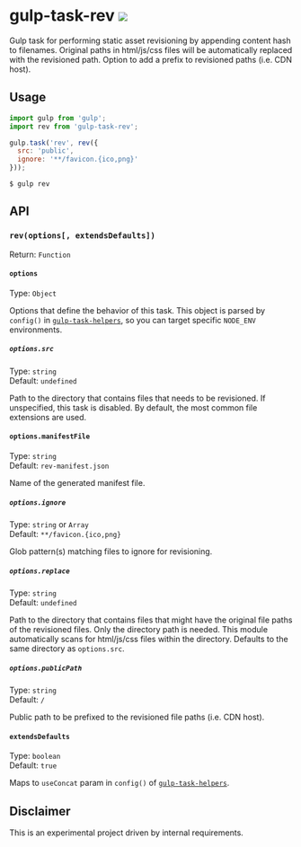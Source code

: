# gulp-task-rev ![](https://img.shields.io/maintenance/no/2016)

Gulp task for performing static asset revisioning by appending content hash to filenames. Original paths in html/js/css files will be automatically replaced with the revisioned path. Option to add a prefix to revisioned paths (i.e. CDN host).

## Usage

```js
import gulp from 'gulp';
import rev from 'gulp-task-rev';

gulp.task('rev', rev({
  src: 'public',
  ignore: '**/favicon.{ico,png}'
}));
```

```
$ gulp rev
```

## API

### `rev(options[, extendsDefaults])`

Return: `Function`

#### `options`

Type: `Object`

Options that define the behavior of this task. This object is parsed by `config()` in [`gulp-task-helpers`](https://www.npmjs.com/package/gulp-task-helpers), so you can target specific `NODE_ENV` environments.

##### `options.src`

Type: `string`<br>
Default: `undefined`

Path to the directory that contains files that needs to be revisioned. If unspecified, this task is disabled. By default, the most common file extensions are used.

#### `options.manifestFile`

Type: `string`<br>
Default: `rev-manifest.json`

Name of the generated manifest file.

##### `options.ignore`

Type: `string` or `Array`<br>
Default: `**/favicon.{ico,png}`

Glob pattern(s) matching files to ignore for revisioning.

##### `options.replace`

Type: `string`<br>
Default: `undefined`

Path to the directory that contains files that might have the original file paths of the revisioned files. Only the directory path is needed. This module automatically scans for html/js/css files within the directory. Defaults to the same directory as `options.src`.

##### `options.publicPath`

Type: `string`<br>
Default: `/`

Public path to be prefixed to the revisioned file paths (i.e. CDN host).

#### `extendsDefaults`

Type: `boolean`<br>
Default: `true`

Maps to `useConcat` param in `config()` of [`gulp-task-helpers`](https://www.npmjs.com/package/gulp-task-helpers).

## Disclaimer

This is an experimental project driven by internal requirements.
